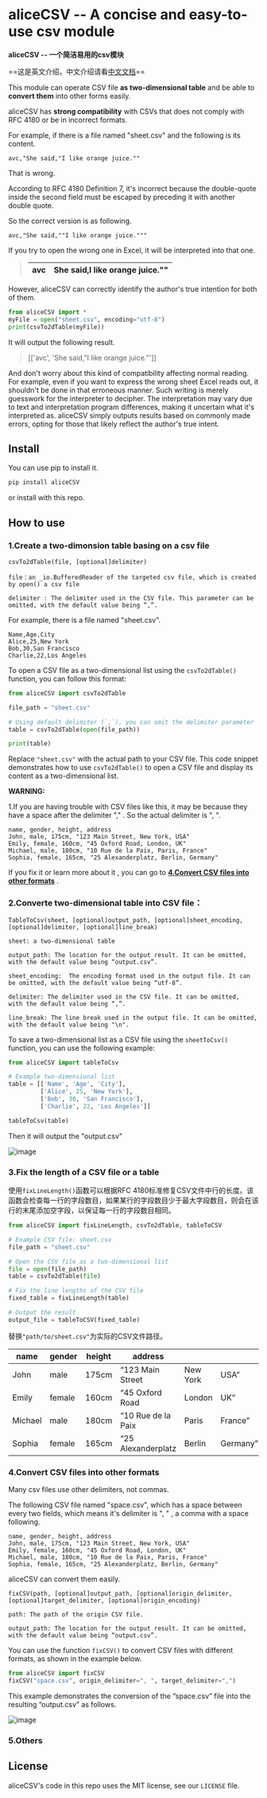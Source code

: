# aliceCSV -- A concise and easy-to-use csv module   

**aliceCSV -- 一个简洁易用的csv模块**

==这是英文介绍，中文介绍请看[中文文档](https://github.com/Alicedrop/aliceCSV/blob/main/readme_zh-CN.md)==

This module can operate CSV file **as two-dimensional table** and be able to **convert them** into other forms easily.



aliceCSV has **strong compatibility** with CSVs that does not comply with RFC 4180 or be in incorrect formats.

For example, if there is a file named "sheet.csv" and the following is its content.

```
avc,"She said,"I like orange juice.""
```

That is wrong.

According to RFC 4180 Definition 7, it's incorrect because the double-quote inside the second field must be escaped by preceding it with another double quote.

So the correct version is as following.

```
avc,"She said,""I like orange juice."""
```



If you try to open the wrong one in Excel, it will be interpreted into that one.

> | avc  | She said,I like orange juice."" |
> | ---- | ------------------------------- |



However, aliceCSV can correctly identify the author's true intention for both of them.

```python
from aliceCSV import *
myFile = open("sheet.csv", encoding="utf-8")
print(csvTo2dTable(myFile))
```

It will output  the following result.

> [['avc', 'She said,"I like orange juice."']]

And don't worry about this kind of compatibility affecting normal reading. For example, even if you want to express the wrong sheet Excel reads out, it shouldn't be done in that erroneous manner. Such writing is merely guesswork for the interpreter to decipher. The interpretation may vary due to text and interpretation program differences, making it uncertain what it's interpreted as. aliceCSV simply outputs results based on commonly made errors, opting for those that likely reflect the author's true intent.

## Install

You can use pip to install it.
```bash
pip install aliceCSV
```
or install with this repo.

## How to use

### 1.Create a two-dimonsion table basing on a csv file

```
csvTo2dTable(file, [optional]delimiter)
```

`file：an _io.BufferedReader of the targeted csv file, which is created by open() a csv file`

`delimiter : The delimiter used in the CSV file. This parameter can be omitted, with the default value being “,”.`



For example, there is a file named "sheet.csv".

```plain text
Name,Age,City
Alice,25,New York
Bob,30,San Francisco
Charlie,22,Los Angeles
```

To open a CSV file as a two-dimensional list using the `csvTo2dTable()` function, you can follow this format:

```python
from aliceCSV import csvTo2dTable

file_path = "sheet.csv"

# Using default delimiter (`,`), you can omit the delimiter parameter
table = csvTo2dTable(open(file_path))

print(table)
```

Replace `"sheet.csv"` with the actual path to your CSV file. This code snippet demonstrates how to use `csvTo2dTable()` to open a CSV file and display its content as a two-dimensional list.



**WARNING:** 

1.If you are having trouble with CSV files like this, it may be because they have a space after the delimiter "," . So the actual delimiter is ",  ".

```
name, gender, height, address
John, male, 175cm, "123 Main Street, New York, USA"
Emily, female, 160cm, "45 Oxford Road, London, UK"
Michael, male, 180cm, "10 Rue de la Paix, Paris, France"
Sophia, female, 165cm, "25 Alexanderplatz, Berlin, Germany"
```

If you fix it or learn more about it , you can go to  [**4.Convert CSV files into other formats**](https://github.com/Alicedrop/aliceCSV/blob/main/README.md#4convert-csv-files-into-other-formats) .

### 2.Converte two-dimensional table into CSV file：

```
TableToCsv(sheet, [optional]output_path, [optional]sheet_encoding, [optional]delimiter, [optional]line_break)
```

`sheet: a two-dimensional table`

`output_path: The location for the output result. It can be omitted, with the default value being “output.csv”.`

`sheet_encoding:  The encoding format used in the output file. It can be omitted, with the default value being “utf-8”.`

```delimiter: The delimiter used in the CSV file. It can be omitted,  with the default value being “,”.```

`line_break: The line break used in the output file. It can be omitted, with the default value being "\n".`



To save a two-dimensional list as a CSV file using the `sheetToCsv()` function, you can use the following example:

```python
from aliceCSV import tableToCsv

# Example two-dimensional list
table = [['Name', 'Age', 'City'],
         ['Alice', 25, 'New York'],
         ['Bob', 30, 'San Francisco'],
         ['Charlie', 22, 'Los Angeles']]

tableToCsv(table)
```

Then it will output the "output.csv"

![image](https://github.com/Alicedrop/aliceCSV/assets/128953967/fd302b28-7619-4e49-a0e8-6b26989346fa)




### 3.Fix the length of a CSV file or a table

使用`fixLineLength()`函数可以根据RFC 4180标准修复CSV文件中行的长度。该函数会检查每一行的字段数目，如果某行的字段数目少于最大字段数目，则会在该行的末尾添加空字段，以保证每一行的字段数目相同。

```python
from aliceCSV import fixLineLength, csvTo2dTable, tableToCSV

# Example CSV file: sheet.csv
file_path = "sheet.csv"

# Open the CSV file as a two-dimensional list
file = open(file_path)
table = csvTo2dTable(file)

# Fix the line lengths of the CSV file
fixed_table = fixLineLength(table)

# Output the result
output_file = tableToCSV(fixed_table)
```

替换`"path/to/sheet.csv"`为实际的CSV文件路径。

| name    | gender | height | address            |          |          |
| ------- | ------ | ------ | ------------------ | -------- | -------- |
| John    | male   | 175cm  | “123 Main Street   | New York | USA”     |
| Emily   | female | 160cm  | “45 Oxford Road    | London   | UK”      |
| Michael | male   | 180cm  | “10 Rue de la Paix | Paris    | France”  |
| Sophia  | female | 165cm  | “25 Alexanderplatz | Berlin   | Germany” |





### 4.Convert CSV files into other formats

Many csv files use other delimiters, not commas. 

The following CSV file named "space.csv", which has a space between every two fields, which means it's delimiter is ", " , a comma with a space following.

```
name, gender, height, address
John, male, 175cm, "123 Main Street, New York, USA"
Emily, female, 160cm, "45 Oxford Road, London, UK"
Michael, male, 180cm, "10 Rue de la Paix, Paris, France"
Sophia, female, 165cm, "25 Alexanderplatz, Berlin, Germany"
```

aliceCSV can convert them easily.

```
fixCSV(path, [optional]output_path, [optional]origin_delimiter,                  [optional]target_delimiter, [optional]origin_encoding)
```

`path: The path of the origin CSV file.`

`output_path: The location for the output result. It can be omitted, with the default value being “output.csv”.`



You can use the function `fixCSV()` to convert CSV files with different formats, as shown in the example below. 

```python
from aliceCSV import fixCSV
fixCSV("space.csv", origin_delimiter=", ", target_delimiter=",")
```

This example demonstrates the conversion of the “space.csv” file into the resulting “output.csv” as follows.

![image](https://github.com/Alicedrop/aliceCSV/assets/128953967/73dad0cb-cc60-4636-808f-0142e2765384)




### 5.Others 



## License

aliceCSV's code in this repo uses the MIT license, see our `LICENSE` file.

